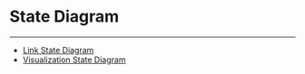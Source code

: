 # State Diagram
___
* [Link State Diagram](https://viewer.diagrams.net/?tags=%7B%7D&target=blank&highlight=0000ff&edit=_blank&layers=1&nav=1&title=Diagrama%20de%20estados.drawio#Uhttps%3A%2F%2Fdrive.google.com%2Fuc%3Fid%3D1XvIYDSyqrAEJnQpJNuPsunQo-S9B2tx9%26export%3Ddownload)
* [Visualization State Diagram](StateDiagram.png)


